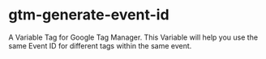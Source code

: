 # gtm-generate-event-id
A Variable Tag for Google Tag Manager. This Variable will help you use the same Event ID for different tags within the same event.
